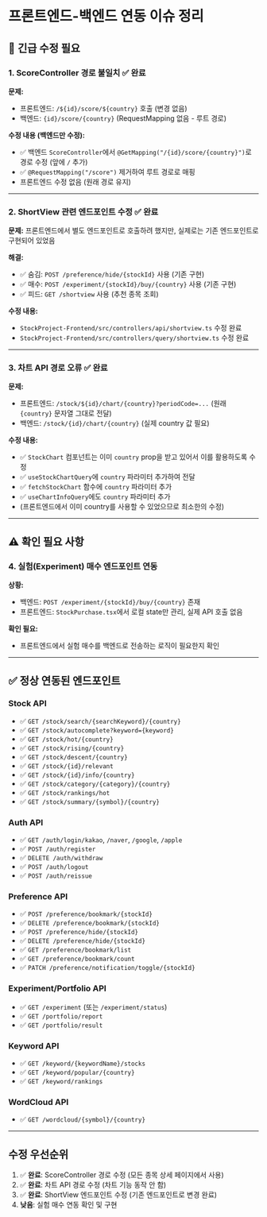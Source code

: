 # 프론트엔드-백엔드 연동 이슈 정리

## 🔴 긴급 수정 필요

### 1. ScoreController 경로 불일치 ✅ 완료
**문제:**
- 프론트엔드: `/${id}/score/${country}` 호출 (변경 없음)
- 백엔드: `{id}/score/{country}` (RequestMapping 없음 - 루트 경로)

**수정 내용 (백엔드만 수정):**
- ✅ 백엔드 `ScoreController`에서 `@GetMapping("/{id}/score/{country}")`로 경로 수정 (앞에 `/` 추가)
- ✅ `@RequestMapping("/score")` 제거하여 루트 경로로 매핑
- 프론트엔드 수정 없음 (원래 경로 유지)

---

### 2. ShortView 관련 엔드포인트 수정 ✅ 완료
**문제:**
프론트엔드에서 별도 엔드포인트로 호출하려 했지만, 실제로는 기존 엔드포인트로 구현되어 있었음

**해결:**
- ✅ 숨김: `POST /preference/hide/{stockId}` 사용 (기존 구현)
- ✅ 매수: `POST /experiment/{stockId}/buy/{country}` 사용 (기존 구현)
- ✅ 피드: `GET /shortview` 사용 (추천 종목 조회)

**수정 내용:**
- `StockProject-Frontend/src/controllers/api/shortview.ts` 수정 완료
- `StockProject-Frontend/src/controllers/query/shortview.ts` 수정 완료

---

### 3. 차트 API 경로 오류 ✅ 완료
**문제:**
- 프론트엔드: `/stock/${id}/chart/{country}?periodCode=...` (원래 `{country}` 문자열 그대로 전달)
- 백엔드: `/stock/{id}/chart/{country}` (실제 country 값 필요)

**수정 내용:**
- ✅ `StockChart` 컴포넌트는 이미 `country` prop을 받고 있어서 이를 활용하도록 수정
- ✅ `useStockChartQuery`에 `country` 파라미터 추가하여 전달
- ✅ `fetchStockChart` 함수에 `country` 파라미터 추가
- ✅ `useChartInfoQuery`에도 `country` 파라미터 추가
- (프론트엔드에서 이미 country를 사용할 수 있었으므로 최소한의 수정)

---

## ⚠️ 확인 필요 사항

### 4. 실험(Experiment) 매수 엔드포인트 연동
**상황:**
- 백엔드: `POST /experiment/{stockId}/buy/{country}` 존재
- 프론트엔드: `StockPurchase.tsx`에서 로컬 state만 관리, 실제 API 호출 없음

**확인 필요:**
- 프론트엔드에서 실험 매수를 백엔드로 전송하는 로직이 필요한지 확인

---

## ✅ 정상 연동된 엔드포인트

### Stock API
- ✅ `GET /stock/search/{searchKeyword}/{country}`
- ✅ `GET /stock/autocomplete?keyword={keyword}`
- ✅ `GET /stock/hot/{country}`
- ✅ `GET /stock/rising/{country}`
- ✅ `GET /stock/descent/{country}`
- ✅ `GET /stock/{id}/relevant`
- ✅ `GET /stock/{id}/info/{country}`
- ✅ `GET /stock/category/{category}/{country}`
- ✅ `GET /stock/rankings/hot`
- ✅ `GET /stock/summary/{symbol}/{country}`

### Auth API
- ✅ `GET /auth/login/kakao`, `/naver`, `/google`, `/apple`
- ✅ `POST /auth/register`
- ✅ `DELETE /auth/withdraw`
- ✅ `POST /auth/logout`
- ✅ `POST /auth/reissue`

### Preference API
- ✅ `POST /preference/bookmark/{stockId}`
- ✅ `DELETE /preference/bookmark/{stockId}`
- ✅ `POST /preference/hide/{stockId}`
- ✅ `DELETE /preference/hide/{stockId}`
- ✅ `GET /preference/bookmark/list`
- ✅ `GET /preference/bookmark/count`
- ✅ `PATCH /preference/notification/toggle/{stockId}`

### Experiment/Portfolio API
- ✅ `GET /experiment` (또는 `/experiment/status`)
- ✅ `GET /portfolio/report`
- ✅ `GET /portfolio/result`

### Keyword API
- ✅ `GET /keyword/{keywordName}/stocks`
- ✅ `GET /keyword/popular/{country}`
- ✅ `GET /keyword/rankings`

### WordCloud API
- ✅ `GET /wordcloud/{symbol}/{country}`

---

## 수정 우선순위

1. ✅ **완료**: ScoreController 경로 수정 (모든 종목 상세 페이지에서 사용)
2. ✅ **완료**: 차트 API 경로 수정 (차트 기능 동작 안 함)
3. ✅ **완료**: ShortView 엔드포인트 수정 (기존 엔드포인트로 변경 완료)
4. **낮음**: 실험 매수 연동 확인 및 구현


